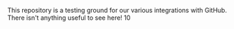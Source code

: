 This repository is a testing ground for our various integrations with GitHub. There isn't anything useful to see here!
10
